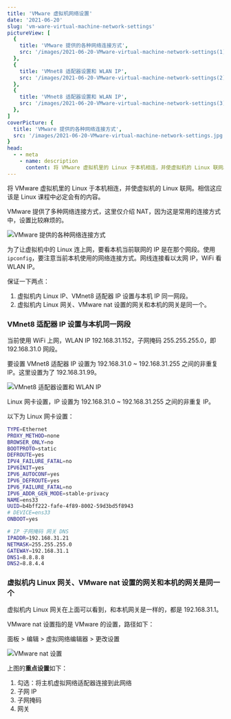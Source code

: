 ```yaml
---
title: 'VMware 虚拟机网络设置'
date: '2021-06-20'
slug: 'vm-ware-virtual-machine-network-settings'
pictureView: [
  {
    title: 'VMware 提供的各种网络连接方式',
    src: '/images/2021-06-20-VMware-virtual-machine-network-settings(1).jpg',
  },
  {
    title: 'VMnet8 适配器设置和 WLAN IP',
    src: '/images/2021-06-20-VMware-virtual-machine-network-settings(2).jpg',
  },
  {
    title: 'VMnet8 适配器设置和 WLAN IP',
    src: '/images/2021-06-20-VMware-virtual-machine-network-settings(3).jpg',
  },
]
coverPicture: {
  title: 'VMware 提供的各种网络连接方式',
  src: '/images/2021-06-20-VMware-virtual-machine-network-settings.jpg',
}
head:
  - - meta
    - name: description
      content: 将 VMware 虚拟机里的 Linux 于本机相连，并使虚拟机的 Linux 联网。相信这应该是 Linux 课程中必定会有的内容。
---
```


将 VMware 虚拟机里的 Linux 于本机相连，并使虚拟机的 Linux 联网。相信这应该是 Linux 课程中必定会有的内容。

VMware 提供了多种网络连接方式，这里仅介绍 NAT，因为这是常用的连接方式中，设置比较麻烦的。

![VMware 提供的各种网络连接方式](/images/2021-06-20-VMware-virtual-machine-network-settings(1).jpg)

为了让虚拟机中的 Linux 连上网，要看本机当前联网的 IP 是在那个网段。使用 `ipconfig`，要注意当前本机使用的网络连接方式。网线连接看以太网 IP，WiFi 看 WLAN IP。

保证一下两点：

1. 虚拟机内 Linux IP、VMnet8 适配器 IP 设置与本机 IP 同一网段。
2. 虚拟机内 Linux 网关、VMware nat 设置的网关和本机的网关是同一个。

### VMnet8 适配器 IP 设置与本机同一网段

当前使用 WiFi 上网，WLAN IP 192.168.31.152，子网掩码 255.255.255.0，即 192.168.31.0 网段。

要设置 VMnet8 适配器 IP 设置为 192.168.31.0 ~ 192.168.31.255 之间的非重复 IP。这里设置为了 192.168.31.99。

![VMnet8 适配器设置和 WLAN IP](/images/2021-06-20-VMware-virtual-machine-network-settings(2).jpg)

Linux 网卡设置，IP 设置为 192.168.31.0 ~ 192.168.31.255 之间的非重复 IP。

以下为 Linux 网卡设置：

```bash
TYPE=Ethernet
PROXY_METHOD=none
BROWSER_ONLY=no
BOOTPROTO=static
DEFROUTE=yes
IPV4_FAILURE_FATAL=no
IPV6INIT=yes
IPV6_AUTOCONF=yes
IPV6_DEFROUTE=yes
IPV6_FAILURE_FATAL=no
IPV6_ADDR_GEN_MODE=stable-privacy
NAME=ens33
UUID=b4bff222-fafe-4f89-8002-59d3bd5f8943
# DEVICE=ens33
ONBOOT=yes

# IP 子网掩码 网关 DNS
IPADDR=192.168.31.21
NETMASK=255.255.255.0
GATEWAY=192.168.31.1
DNS1=8.8.8.8
DNS2=8.8.4.4
```

### 虚拟机内 Linux 网关、VMware nat 设置的网关和本机的网关是同一个

虚拟机内 Linux 网关在上面可以看到，和本机网关是一样的，都是 192.168.31.1。

VMware nat 设置指的是 VMware 的设置，路径如下：

面板 > 编辑 > 虚拟网络编辑器 > 更改设置

![VMware nat 设置](/images/2021-06-20-VMware-virtual-machine-network-settings(3).jpg)

上图的**重点设置**如下：

1. 勾选：将主机虚拟网络适配器连接到此网络
2. 子网 IP
3. 子网掩码
4. 网关
